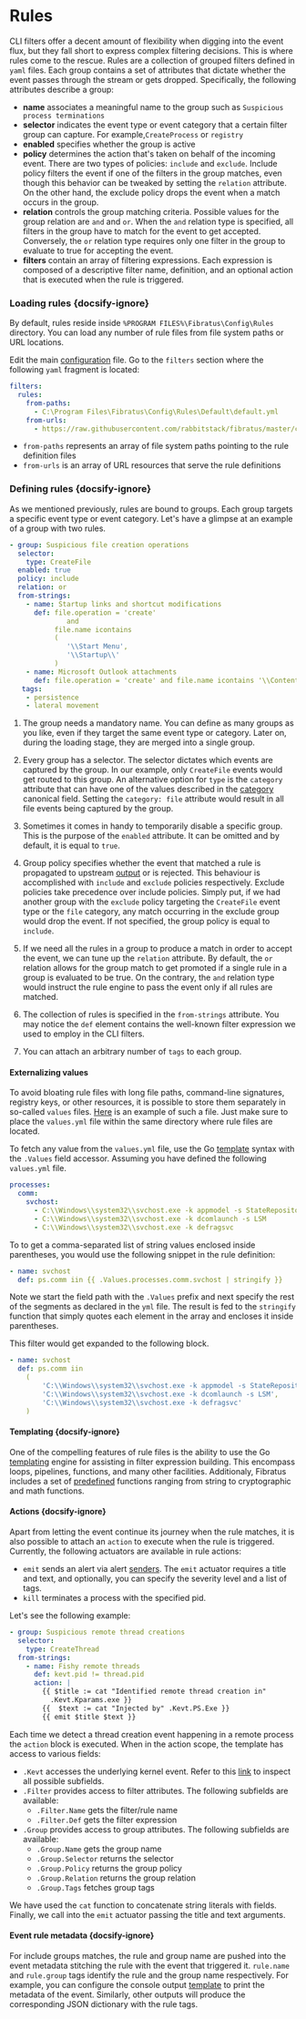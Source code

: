 # Rules

CLI filters offer a decent amount of flexibility when digging into the event flux, but they fall short to express complex filtering decisions. This is where rules come to the rescue. Rules are a collection of grouped filters defined in `yaml` files. Each group contains a set of attributes that dictate whether the event passes through the stream or gets dropped. Specifically, the following attributes describe a group:

- **name** associates a meaningful name to the group such as `Suspicious process terminations`
- **selector** indicates the event type or event category that a certain filter group can capture. For example,`CreateProcess` or `registry`
- **enabled** specifies whether the group is active
- **policy** determines the action that's taken on behalf of the incoming event. There are two types of policies: `include` and `exclude`. Include policy filters the event if one of the filters in the group matches, even though this behavior can be tweaked by setting the `relation` attribute. On the other hand, the exclude policy drops the event when a match occurs in the group.
- **relation** controls the group matching criteria. Possible values for the group relation are `and` and `or`. When the `and` relation type is specified, all filters in the group have to match for the event to get accepted. Conversely, the `or` relation type requires only one filter in the group to evaluate to true for accepting the event.
- **filters** contain an array of filtering expressions. Each expression is composed of a descriptive filter name, definition, and an optional action that is executed when the rule is triggered.

### Loading rules {docsify-ignore}

By default, rules reside inside `%PROGRAM FILES%\Fibratus\Config\Rules` directory. You can load any number of rule files from file system paths or URL locations.

Edit the main [configuration](/setup/configuration?id=files) file. Go to the `filters` section where the following `yaml` fragment is located:

```yaml
filters:
  rules:
    from-paths:
      - C:\Program Files\Fibratus\Config\Rules\Default\default.yml
    from-urls:
      - https://raw.githubusercontent.com/rabbitstack/fibratus/master/configs/rules/default/default.yml
```

- `from-paths` represents an array of file system paths pointing to the rule definition files
- `from-urls` is an array of URL resources that serve the rule definitions

### Defining rules {docsify-ignore}

As we mentioned previously, rules are bound to groups. Each group targets a specific event type or event category. Let's have a glimpse at an example of a group with two rules.

```yaml
- group: Suspicious file creation operations                               
  selector:
    type: CreateFile
  enabled: true
  policy: include
  relation: or
  from-strings:
    - name: Startup links and shortcut modifications
      def: file.operation = 'create'
              and
           file.name icontains
           (
              '\\Start Menu',
              '\\Startup\\'
           )
    - name: Microsoft Outlook attachments
      def: file.operation = 'create' and file.name icontains '\\Content.Outlook\\'
   tags:
    - persistence
    - lateral movement
```

1. The group needs a mandatory name. You can define as many groups as you like, even if they target the same event type or category. Later on, during the loading stage, they are merged into a single group.

2. Every group has a selector. The selector dictates which events are captured by the group. In our example, only `CreateFile` events would get routed to this group. An alternative option for `type` is the `category` attribute that can have one of the values described in the [category](kevents/anatomy?id=canonical-fields) canonical field. Setting the `category: file` attribute would result in all file events being captured by the group.

3. Sometimes it comes in handy to temporarily disable a specific group. This is the purpose of the `enabled` attribute. It can be omitted and by default, it is equal to `true`.

4. Group policy specifies whether the event that matched a rule is propagated to upstream [output](/outputs/introduction) or  is rejected. This behaviour is accomplished with `include` and `exclude` policies respectively. Exclude policies take precedence over include policies. Simply put, if we had another group with the `exclude` policy targeting the `CreateFile` event type or the `file` category, any match occurring in the exclude group would drop the event. If not specified, the group policy is equal to `include`.

5. If we need all the rules in a group to produce a match in order to accept the event, we can tune up the `relation` attribute. By default, the `or` relation allows for the group match to get promoted if a single rule in a group is evaluated to be true. On the contrary, the `and` relation type would instruct the rule engine to pass the event only if all rules are matched.

6. The collection of rules is specified in the `from-strings` attribute. You may notice the `def` element contains the well-known filter expression we used to employ in the CLI filters.

7. You can attach an arbitrary number of `tags` to each group.

#### Externalizing values

To avoid bloating rule files with long file paths, command-line signatures, registry keys, or other resources, it is possible to store them separately in so-called `values` files. [Here](https://github.com/rabbitstack/fibratus/blob/master/configs/rules/default/values.yml) is an example of such a file. Just make sure to place the `values.yml` file within the same directory where rule files are located.

To fetch any value from the `values.yml` file, use the Go [template](https://pkg.go.dev/text/template) syntax with the `.Values` field accessor. Assuming you have defined the following `values.yml` file. 

```yaml
processes:
  comm:
    svchost:
      - C:\\Windows\\system32\\svchost.exe -k appmodel -s StateRepository
      - C:\\Windows\\system32\\svchost.exe -k dcomlaunch -s LSM
      - C:\\Windows\\system32\\svchost.exe -k defragsvc
```

To to get a comma-separated list of string values enclosed inside parentheses, you would use the following snippet in the rule definition:

```yaml
- name: svchost
  def: ps.comm iin {{ .Values.processes.comm.svchost | stringify }}
```

Note we start the field path with the `.Values` prefix and next specify the rest of the segments as declared in the `yml` file. The result is fed to the `stringify` function that simply quotes  each element in the array and encloses it inside parentheses.

This filter would get expanded to the following block.

```yaml
- name: svchost
  def: ps.comm iin 
    (
        'C:\\Windows\\system32\\svchost.exe -k appmodel -s StateRepository', 
        'C:\\Windows\\system32\\svchost.exe -k dcomlaunch -s LSM', 
        'C:\\Windows\\system32\\svchost.exe -k defragsvc'
    )
```


#### Templating {docsify-ignore}

One of the compelling features of rule files is the ability to use the Go [templating](https://pkg.go.dev/text/template) engine for assisting in filter expression building. This encompass loops, pipelines, functions, and many other facilities. Additionaly, Fibratus includes a set of [predefined](http://masterminds.github.io/sprig/) functions ranging from string to cryptographic and math functions.

#### Actions {docsify-ignore}

Apart from letting the event continue its journey when the rule matches, it is also possible to attach an `action` to execute when the rule is triggered. Currently, the following actuators are available in rule actions:

- `emit` sends an alert via alert [senders](/alerts/senders). The `emit` actuator requires a title and text, and optionally, you can specify the severity level and a list of tags.
- `kill` terminates a process with the specified pid.

Let's see the following example:

```yaml
- group: Suspicious remote thread creations
  selector:
    type: CreateThread
  from-strings:
    - name: Fishy remote threads
      def: kevt.pid != thread.pid
      action: |
        {{ $title := cat "Identified remote thread creation in"
          .Kevt.Kparams.exe }}
        {{  $text := cat "Injected by" .Kevt.PS.Exe }}
        {{ emit $title $text }}
```

Each time we detect a thread creation event happening in a remote process the `action` block is executed. When in the action scope, the template has access to various fields:

- `.Kevt` accesses the underlying kernel event. Refer to this [link](https://github.com/rabbitstack/fibratus/blob/83cd37820b208846809f82b19e857bff6f4eb415/pkg/kevent/kevent.go#L55) to inspect all possible subfields.
- `.Filter` provides access to filter attributes. The following subfields are available:
    - `.Filter.Name` gets the filter/rule name
    - `.Filter.Def` gets the filter expression
- `.Group` provides access to group attributes. The following subfields are available:
    - `.Group.Name` gets the group name
    - `.Group.Selector` returns the selector
    - `.Group.Policy` returns the group policy
    - `.Group.Relation` returns the group relation
    - `.Group.Tags` fetches group tags

We have used the `cat` function to concatenate string literals with fields. Finally, we call into the `emit` actuator passing the title and text arguments.

#### Event rule metadata {docsify-ignore}

For include groups matches, the rule and group name are pushed into the event metadata stitching the rule with the event that triggered it. `rule.name` and `rule.group` tags identify the rule and the group name respectively. For example, you can configure the console output [template](outputs/console?id=templates) to print the metadata of the event. Similarly, other outputs will produce the corresponding JSON dictionary with the rule tags.

